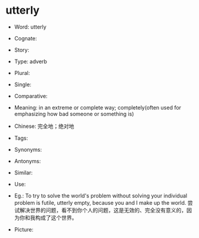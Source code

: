 # utterly

- Word: utterly
- Cognate: 
- Story: 

- Type: adverb
- Plural: 
- Single: 
- Comparative: 
- Meaning: in an extreme or complete way; completely(often used for emphasizing how bad someone or something is)
- Chinese: 完全地；绝对地
- Tags: 
- Synonyms: 
- Antonyms: 
- Similar: 
- Use: 
- Eg.: To try to solve the world's problem without solving your individual problem is futile, utterly empty, because you and I make up the world. 尝试解决世界的问题，看不到你个人的问题，这是无效的、完全没有意义的，因为你和我构成了这个世界。
- Picture: 

